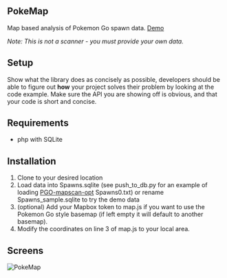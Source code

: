 ## PokeMap

Map based analysis of Pokemon Go spawn data. 
[Demo](http://www.nadnerb.co.uk/pokemongo/bath.php)

*Note: This is not a scanner - you must provide your own data.*

## Setup

Show what the library does as concisely as possible, developers should be able to figure out **how** your project solves their problem by looking at the code example. Make sure the API you are showing off is obvious, and that your code is short and concise.

## Requirements

* php with SQLite

## Installation

1. Clone to your desired location
2. Load data into Spawns.sqlite (see push_to_db.py for an example of loading [PGO-mapscan-opt](https://github.com/seikur0/PGO-mapscan-opt) Spawns0.txt) or rename Spawns_sample.sqlite to try the demo data
3. (optional) Add your Mapbox token to map.js if you want to use the Pokemon Go style basemap (if left empty it will default to another basemap).
4. Modify the coordinates on line 3 of map.js to your local area.

## Screens

![PokeMap](https://raw.githubusercontent.com/nadnerb33/PokeMap/blob/master/Images/Screen.jpg)



